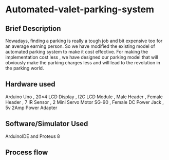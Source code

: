 # Automated-valet-parking-system

## Brief Description
 Nowadays, finding a parking is really a tough job and bit expensive too for an average earning person. So we have modified the existing model of automated parking system to make it cost effective. For making the implementation cost less , we have designed our parking model that will obviously make the parking charges less and will lead to the revolution in the parking world.

## Hardware used 
Arduino Uno ,
20×4 LCD Display ,
I2C LCD Module ,
Male Header ,
Female Header ,
7 IR Sensor ,
2 Mini Servo Motor SG-90 ,
Female DC Power Jack ,
5v 2Amp Power Adapter

## Software/Simulator Used
ArduinoIDE and 
Proteus 8 

## Process flow
